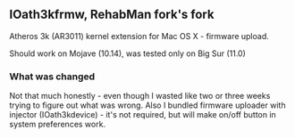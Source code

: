 ## IOath3kfrmw, RehabMan fork's fork

Atheros 3k (AR3011) kernel extension for Mac OS X - firmware upload.

Should work on Mojave (10.14), was tested only on Big Sur (11.0)


### What was changed

Not that much honestly - even though I wasted like two or three weeks trying to figure out what was wrong. Also I bundled firmware uploader with injector (IOath3kdevice) - it's not required, but will make on/off button in system preferences work.
